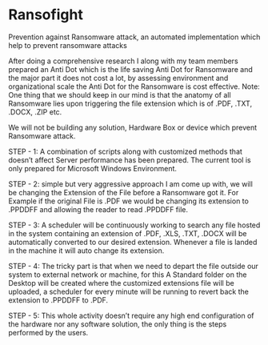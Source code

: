 # Ransofight
Prevention against Ransomware attack, an automated implementation which help to prevent ransomware attacks


After doing a comprehensive research I along with my team members prepared an Anti Dot which is the life saving Anti Dot for Ransomware and the major part it does not cost a lot, by assessing environment and organizational scale the Anti Dot for the Ransomware is cost effective. 
Note: One thing that we should keep in our mind is that the anatomy of all Ransomware lies upon triggering the file extension which is of .PDF, .TXT, .DOCX, .ZIP etc.

We will not be building any solution, Hardware Box or device which prevent Ransomware attack.

STEP - 1:
A combination of scripts along with customized methods that doesn’t affect Server performance has been prepared. The current tool is only prepared for Microsoft Windows Environment.

STEP - 2:
simple but very aggressive approach I am come up with, we will be changing the Extension of the File before a Ransomware got it. For Example if the original File is .PDF we would be changing its extension to .PPDDFF and allowing the reader to read .PPDDFF file.
 
STEP - 3:
A scheduler will be continuously working to search any file hosted in the system containing an extension of .PDF, .XLS, .TXT, .DOCX will
be automatically converted to our desired extension. Whenever a file is landed in the machine it will auto change its extension.

STEP - 4:
The tricky part is that when we need to depart the file outside our system to external network or machine, for this A Standard folder
on the Desktop will be created where the customized extensions file will be uploaded, a scheduler for every minute will be running to revert back the extension to .PPDDFF to .PDF.

STEP - 5:
This whole activity doesn’t require any high end configuration of the hardware nor any software solution, the only thing is the steps
performed by the users.

